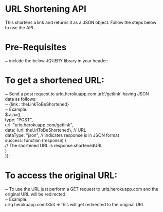 # URL Shortening API
This shortens a link and returns it as a JSON object. Follow the steps below to use the API.
# Pre-Requisites
~ include the below JQUERY library in your header:
<script src="https://ajax.googleapis.com/ajax/libs/jquery/3.5.1/jquery.min.js"></script>

# To get a shortened URL:
~ Send a post request to urlq.herokuapp.com url:'/getlink' having JSON data as follows: <br>
~ {link : theLinkToBeShortened} <br>
~ Example: <br>
            $.ajax({ <br>
                type: "POST", <br>
                url: "urlq.herokuapp.com/getlink", <br>
                data: {url: theUrlToBeShortened}, // URL <br>
                dataType: "json", // indicates response is in JSON format <br>
                success: function (response) { <br>
                    // The shortened URL is response.shortenedURL <br>
                } <br>
            }); <br>

# To access the original URL:
~ To use the URL just perform a GET request to urlq.herokuapp.com and the original URL will be redirected. <br>
~ Example: <br>
            urlq.herokuapp.com/353 => this will get redirected to the original URL <br>